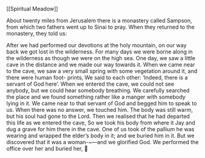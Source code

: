 [[Spiritual Meadow]]
 
About twenty miles from Jerusalem there is a monastery called Sampson, from which two fathers went up to Sinai to pray. When they returned to the monastery, they told us:  
 
After we had performed our devotions at the holy mountain, on our way back we got lost in the wilderness. For many days we were borne along in the wilderness as though we were on the high sea. One day, we saw a little cave in the distance and we made our way towards it. When we came near to the cave, we saw a very small spring with some vegetation around it, and there were human foot- prints, We said to each other: ‘Indeed, there is a servant of God here’. When we entered the cave, we could not see anybody, but we could hear somebody breathing. We carefully searched the place and we found something rather like a manger with somebody lying in it. We came near to that servant of God and begged him to speak to us. When there was no answer, we touched him. The body was still warm, but his soul had gone to the Lord. Then we realised that he had departed this life as we entered the cave, So we took his body from where it Jay and dug a grave for him there in the cave. One of us took of the pallium he was wearing and wrapped the elder’s body in it; and we buried him in it. But we discovered that it was a woman-~—and we glorified God. We performed the office over her and buried her,  
